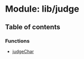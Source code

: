 # Module: lib/judge

## Table of contents

### Functions

- [judgeChar](../functions/lib_judge.judgeChar.md)
